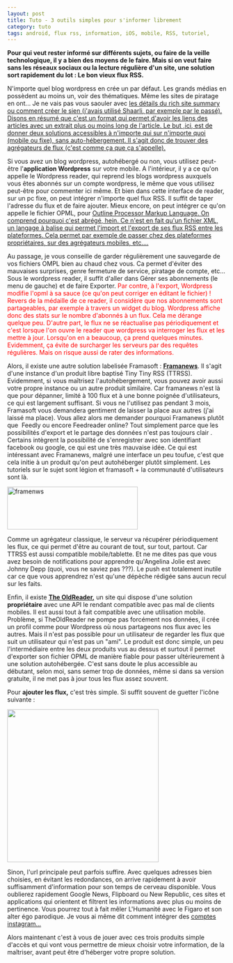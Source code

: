 ```yaml
---
layout: post
title: Tuto - 3 outils simples pour s'informer librement 
category: tuto
tags: android, flux rss, information, iOS, mobile, RSS, tutoriel, 
---
```

**Pour qui veut rester informé sur différents sujets, ou faire de la veille technologique, il y a bien des moyens de le faire. Mais si on veut faire sans les réseaux sociaux ou la lecture régulière d'un site, une solution sort rapidement du lot : Le bon vieux flux RSS.**

N'importe quel blog wordpress en crée un par défaut. Les grands médias en possèdent au moins un, voir des thématiques. Même les sites de piratage en ont... Je ne vais pas vous saouler avec <span style="text-decoration:underline;">les détails du rich site summary ou comment créer le sien (j'avais utilisé <span style="text-decoration:underline;"><a href="https://www.shaarli.fr/redirect.php">Shaarli</a>, par exemple par le passé). Disons en résumé que c'est un format qui permet d'avoir les liens des articles avec un extrait plus ou moins long de l'article. Le but ,ici, est de donner deux solutions accessibles à n'importe qui sur n'importe quoi (mobile ou fixe), sans auto-hébergement. Il s'agit donc de trouver des agrégateurs de flux (c'est comme ça que ça s'appelle).

Si vous avez un blog wordpress, autohébergé ou non, vous utilisez peut-être l'**application Wordpress** sur votre mobile. A l'intérieur, il y a ce qu'on appelle le Wordpress reader, qui reprend les blogs wordpress auxquels vous êtes abonnés sur un compte wordpress, le même que vous utilisez peut-être pour commenter ici même. Et bien dans cette interface de reader, sur un pc fixe, on peut intégrer n'importe quel flux RSS. Il suffit de taper l'adresse du flux et de faire ajouter. Mieux encore, on peut intégrer ce qu'on appelle le fichier OPML, pour <span style="text-decoration:underline;"><a href="https://fr.wikipedia.org/wiki/Outline_Processor_Markup_Language">Outline Processor Markup Language</a>. On comprend pourquoi c'est abrégé, hein. Ce n'est en fait qu'un fichier XML, un langage à balise qui permet l'import et l'export de ses flux RSS entre les plateformes. Cela permet par exemple de passer chez des plateformes propriétaires, sur des agrégateurs mobiles, etc....

Au passage, je vous conseille de garder régulièrement une sauvegarde de vos fichiers OMPL bien au chaud chez vous. Ca permet d'éviter des mauvaises surprises, genre fermeture de service, piratage de compte, etc... Sous le wordpress reader, il suffit d'aller dans Gérer ses abonnements (le menu de gauche) et de faire Exporter. <span style="color:#ff0000;">Par contre, à l'export, Wordpress modifie l'opml à sa sauce (ce qu'on peut corriger en éditant le fichier) ! Revers de la médaille de ce reader, il considère que nos abonnements sont partageables, par exemple à travers un widget du blog. Wordpress affiche donc des stats sur le nombre d'abonnés à un flux. Cela me dérange quelque peu. D'autre part, le flux ne se réactualise pas périodiquement et c'est lorsque l'on ouvre le reader que wordpress va interroger les flux et les mettre à jour. Lorsqu'on en a beaucoup, ça prend quelques minutes. Evidemment, ça évite de surcharger les serveurs par des requêtes régulières. Mais on risque aussi de rater des informations.

Alors, il existe une autre solution labelisée Framasoft : **<span style="text-decoration:underline;"><a href="https://framanews.org">Framanews</a>**. Il s'agit d'une instance d'un produit libre baptisé Tiny Tiny RSS (TTRSS). Evidemment, si vous maîtrisez l'autohébergement, vous pouvez avoir aussi votre propre instance ou un autre produit similaire. Car framanews n'est là que pour dépanner, limité à 100 flux et à une bonne poignée d'utilisateurs, ce qui est largement suffisant. Si vous ne l'utilisez pas pendant 3 mois, Framasoft vous demandera gentiment de laisser la place aux autres (j'ai laissé ma place). Vous allez alors me demander pourquoi Framanews plutôt que  Feedly ou encore Feedreader online? Tout simplement parce que les possibilités d'export et le partage des données n'est pas toujours clair . Certains intègrent la possibilité de s'enregistrer avec son identifiant facebook ou google, ce qui est une très mauvaise idée. Ce qui est intéressant avec Framanews, malgré une interface un peu toufue, c'est que cela initie à un produit qu'on peut autohéberger plutôt simplement. Les tutoriels sur le sujet sont légion et framasoft + la communauté d'utilisateurs sont là.

<img class="aligncenter size-medium wp-image-8290" src="https://cheziceman.files.wordpress.com/2016/12/framenws.png?w=300" alt="framenws" width="300" height="98" />

Comme un agrégateur classique, le serveur va récupérer périodiquement les flux, ce qui permet d'être au courant de tout, sur tout, partout. Car TTRSS est aussi compatible mobile/tablette. Et ne me dites pas que vous avez besoin de notifications pour apprendre qu'Angelina Jolie est avec Johnny Depp (quoi, vous ne saviez pas ???). Le push est totalement inutile car ce que vous apprendrez n'est qu'une dépèche rédigée sans aucun recul sur les faits.

Enfin, il existe **<span style="text-decoration:underline;"><a href="https://theoldreader.com/">The OldReader</a>,** un site qui dispose d'une solution **propriétaire** avec une API le rendant compatible avec pas mal de clients mobiles. Il est aussi tout à fait compatible avec une utilisation mobile. Problème, si TheOldReader ne pompe pas forcément nos données, il crée un profil comme pour Wordpress où nous partageons nos flux avec les autres. Mais il n'est pas possible pour un utilisateur de regarder les flux que suit un utilisateur qui n'est pas un "ami". Le produit est donc simple, un peu l'intermédiaire entre les deux produits vus au dessus et surtout il permet d'exporter son fichier OPML de manière fiable pour passer ultérieurement à une solution autohébergée. C'est sans doute le plus accessible au débutant, selon moi, sans semer trop de données, même si dans sa version gratuite, il ne met pas à jour tous les flux assez souvent.

Pour **ajouter les flux,** c'est très simple. Si suffit souvent de guetter l'icône suivante :

<img class=" alignleft" src="http://icons.iconarchive.com/icons/sicons/basic-round-social/512/rss-icon.png" alt="" width="348" height="351" />

Sinon, l'url principale peut parfois suffire. Avec quelques adresses bien choisies, en évitant les redondances, on arrive rapidement à avoir suffisamment d'information pour son temps de cerveau disponible. Vous oublierez rapidement Google News, Flipboard ou New Republic, ces sites et applications qui orientent et filtrent les informations avec plus ou moins de pertinence. Vous pourrez tout à fait mêler L'Humanité avec le Figaro et son alter égo parodique. Je vous ai même dit comment intégrer des <span style="text-decoration:underline;"><a href="https://cheziceman.wordpress.com/2016/11/01/tuto-instagram-sans-instagram/">comptes instagram</a>...

Alors maintenant c'est à vous de jouer avec ces trois produits simple d'accès et qui vont vous permettre de mieux choisir votre information, de la maîtriser, avant peut être d'héberger votre propre solution.


